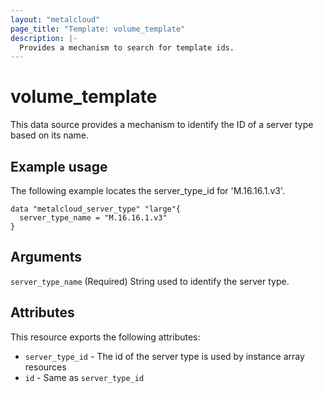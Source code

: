 ```yaml
---
layout: "metalcloud"
page_title: "Template: volume_template"
description: |-
  Provides a mechanism to search for template ids.
---
```


# volume_template

This data source provides a mechanism to identify the ID of a server type based on its name.


## Example usage

The following example locates the server_type_id for 'M.16.16.1.v3'.

```hcl
data "metalcloud_server_type" "large"{
  server_type_name = "M.16.16.1.v3"
}
```

## Arguments

`server_type_name` (Required) String used to identify the server type.

## Attributes

This resource exports the following attributes:

* `server_type_id` - The id of the server type is used by instance array resources
* `id` - Same as `server_type_id`
